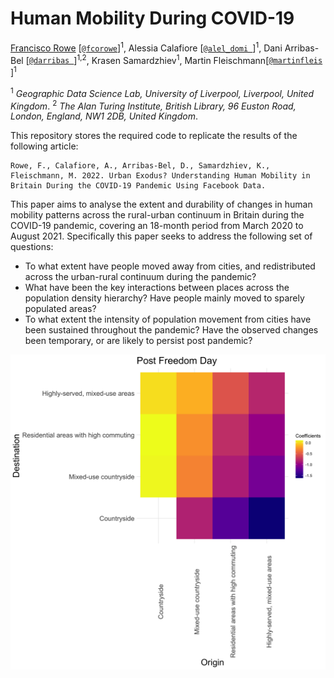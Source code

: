 # Human Mobility During COVID-19

[Francisco Rowe](http://www.franciscorowe.com) [[`@fcorowe`](http://twitter.com/fcorowe)]<sup>1</sup>, Alessia Calafiore [[`@alel_domi
`](https://twitter.com/alel_domi)]<sup>1</sup>, Dani Arribas-Bel [[`@darribas
`](https://twitter.com/darribas)]<sup>1,2</sup>, Krasen Samardzhiev<sup>1</sup>, Martin Fleischmann[[`@martinfleis`
](https://twitter.com/martinfleis)]<sup>1</sup>

<sup>1</sup> *Geographic Data Science Lab, University of Liverpool, Liverpool, United Kingdom*. 
<sup>2</sup> *The Alan Turing Institute, British Library, 96 Euston Road, London, England, NW1 2DB, United Kingdom*. 

This repository stores the required code to replicate the results of the following article:

```
Rowe, F., Calafiore, A., Arribas-Bel, D., Samardzhiev, K., Fleischmann, M. 2022. Urban Exodus? Understanding Human Mobility in Britain During the COVID-19 Pandemic Using Facebook Data.
```

This paper aims to analyse the extent and durability of changes in human mobility patterns across the rural-urban continuum in Britain during the COVID-19 pandemic, covering an 18-month period from March 2020 to August 2021. Specifically this paper seeks to address the following set of questions:
* To what extent have people moved away from cities, and redistributed across the urban-rural continuum during the pandemic?  
* What have been the key interactions between places across the population density hierarchy? Have people mainly moved to sparely populated areas?  
* To what extent the intensity of population movement from cities have been sustained throughout the pandemic? Have the observed changes been temporary, or are likely to persist post pandemic?

![](outputs/modelling/coefficients_freedom.png)

